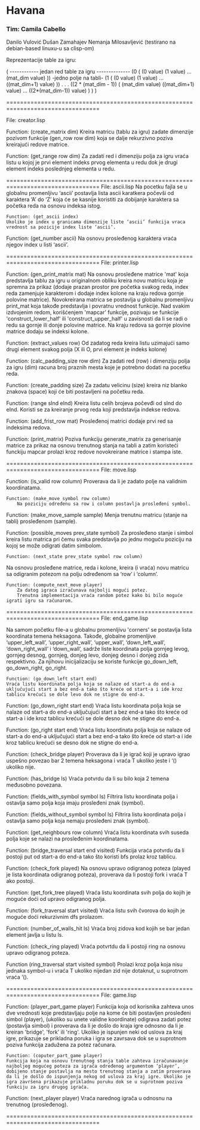 # Havana

### Tim: Camila Cabello
Danilo Vulović
Dušan Zamahajev
Nemanja Milosavljević
(testirano na debian-based linuxu-u sa clisp-om)

Reprezentacije table za igru:

(
  ------------ jedan red table za igru --------------
 (0 ( (0 value) (1 value) ... (mat_dim value) ))
                                               -jedno polje na tabli-
  (1 ( (0 value) (1 value) ... ((mat_dim+1) value) ))
  .
  .
  .
  ((2 * (mat_dim - 1)) ( (mat_dim value) ((mat_dim+1) value) ... ((2*(mat_dim-1)) value) )  )
)

=================================================================================

File:  creator.lisp

Function: (create_matrix dim)
	Kreira matricu (tablu za igru) zadate dimenzije pozivom funkcije (gen_row row dim) koja se dalje rekurzivno poziva kreirajući redove matrice.

Function: (get_range row dim)
Za zadati red i dimenziju polja za igru vraća listu u kojoj je prvi element indeks prvog elementa u redu dok je drugi element indeks poslednjeg elementa u redu.

=================================================================================
File: ascii.lisp
	Na pocetku fajla se u globalnu promenljivu ‘ascii’ postavlja lista ascii karatkera počevši od karaktera  ‘A’ do ‘Z’ koja će se kasnije koristiti za dobijanje karaktera sa početka reda na osnovu indeksa istog.

	Function: (get_ascii index)
	Ukoliko je index u granicama dimenzije liste ‘ascii’ funkcija vraca vrednost sa pozicije index liste ‘ascii’.

Function: (get_number ascii)
Na osnovu prosleđenog karaktera vraća njegov index u listi ‘ascii’.

=================================================================================
File: printer.lisp

Function: (gen_print_matrix mat)
	Na osnovu prosleđene matrice 'mat' koja predstavlja tablu za igru u originalnom obliku kreira novu matricu koja je spremna za prikaz (dodaje prazan prostor pre početka svakog reda, index reda zamenjuje karakterom i dodaje index kolone na kraju redova gornje polovine matrice). Novokreirana matrica se postavlja u globalnu promenljivu print_mat koja takođe predstavlja i povratnu vrednost funkcije.
	Nad svakim izdvojenim redom, korišćenjem 'mapcar' funkcije, pozivaju se funkcije 'construct_lower_half' ili 'construct_upper_half' u zavisnosti da li se radi o redu sa gornje ili donje polovine matrice. Na kraju redova sa gornje plovine matrice dodaju se indeksi kolone.


Function: (extract_values row)
	Od zadatog reda kreira listu uzimajući samo drugi element svakog polja (X ili O, prvi element je indeks kolone)

Function: (calc_padding_size row dim)
	Za zadati red (row) i dimenziju polja za igru (dim) racuna broj praznih mesta koje je potrebno dodati na pocetku reda.

Function: (create_padding size)
Za zadatu velicinu (size) kreira niz blanko znakova (space) koji će biti postavljeni na početku reda.

Function: (range sInd eInd)
	Kreira listu celih brojeva počevđi od sInd do eInd. Koristi se za kreiranje prvog reda koji predstavlja indekse redova.

Function: (add_frist_row mat)
	Prosleđenoj matrici dodaje prvi red sa indeksima redova.

Function: (print_matrix)
	Poziva funkciju generate_matrix za generisanje matrice za prikaz na osnovu trenutnog stanja na tabli a zatim koristeći funckiju mapcar prolazi kroz redove novokreirane matrice i stampa iste.


=================================================================================
File: move.lisp

Function: (is_valid row column)
		Proverava da li je zadato polje na validnim koordinatama.

	Function: (make_move symbol row column)
		Na poziciju određenu sa row i column postavlja prosleđeni symbol.


Function: (make_move_sample sample)
	Menja trenutnu matricu (stanje na tabli) prosleđenom (sample).

Function: (possible_moves prev_state symbol)
	Za prosleđeno stanje i simbol kreira listu matrica pri čemu svaka predstavlja po jednu moguću poziciju na kojoj se može odigrati datim simbolom.

	Function: (next_state prev_state symbol row column)
Na osnovu prosleđene matrice, reda i kolone, kreira (i vraća) novu matricu sa odigranim potezom na polju određenom sa ‘row’ i ‘column’.

	Function: (compute_next_move player)
		Za datog igraca izračunava najbolji mogući potez.
		Trenutna implementacija vraća random potez kako bi bilo moguće igrati igru sa računarom.


=================================================================================
File: end_game.lisp

Na samom početku file-a u globalnu promenljivu 'corners' se postavlja lista koordinata temena heksagona. Takođe, globalne promenljive ‘upper_left_wall’, ‘upper_right_wall’, ‘upper_wall’, ‘down_left_wall’, ‘down_right_wall’ i ‘down_wall’, sadrže liste koordinata polja gornjeg levog, gornjeg desnog, gornjeg, donjeg levo, donjeg desno i donjeg zida respektivno. Za njihovu inicijalizaciju se koriste funkcije go_down_left, go_down_right, go_right.

  	Function: (go_down_left start end)
	Vraća listu koordinata polja koja se nalaze od start-a do end-a uključujući start a bez end-a tako što kreće od start-a i ide kroz tablicu krećući se dole levo dok ne stigne do end-a.

Function: (go_down_right start end)
Vraća listu koordinata polja koja se nalaze od start-a do end-a uključujući start a bez end-a tako što kreće od start-a i ide kroz tablicu krećući se dole desno dok ne stigne do end-a.

Function: (go_right start end)
	Vraća listu koordinata polja koja se nalaze od start-a do end-a uključujući start a bez end-a tako što kreće od start-a i ide kroz tablicu krećući se desno dok ne stigne do end-a.

Function: (check_bridge player)
	Proverava da li je igrač koji je upravo igrao uspešno povezao bar 2 temena heksagona i vraća
T ukoliko jeste i ‘() ukoliko nije.

Function: (has_bridge ls)
	Vraća potvrdu da li su bilo koja 2 temena međusobno povezana.

Function: (fields_with_symbol symbol ls)
	Filtrira listu koordinata polja i ostavlja samo polja koja imaju prosleđeni znak (symbol).

Function: (fields_without_symbol symbol ls)
	Filtrira listu koordinata polja i ostavlja samo polja koja nemaju prosleđeni znak (symbol).

Function: (get_neighbours row column)
	Vraća listu koordinata svih suseda polja koje se nalazi na prosleđenim koordinatama.

Function: (bridge_traversal start end visited)
Funkcija vraća potvrdu da li postoji put od start-a do end-a tako što koristi bfs prolaz kroz tablicu.

Function: (check_fork played)
Na osnovu upravo odigranog poteza (played je lista koordinata odigranog poteza), proverava da li postoji fork i vraća T ako postoji.

Function: (get_fork_tree played)
Vraća listu koordinata svih polja do kojih je moguće doći od upravo odigranog polja.

Function: (fork_traversal start visited)
Vraća listu svih čvorova do kojih je moguće doći rekurzivnim dfs prolazom.

Function: (number_of_walls_hit ls)
Vraća broj zidova kod kojih se bar jedan element javlja u listu ls.       

Function: (check_ring played)
Vraća potvrtdu da li postoji ring na osnovu upravo odigranog poteza.



Function (ring_traversal start visited symbol)
Prolazi kroz polja koja nisu jednaka symbol-u i vraća T ukoliko nijedan zid nije dotaknut, u suprotnom vraća ‘().           


=================================================================================
File: game.lisp

Function: (player_part_game player)
	Funkcija koja od korisnika zahteva unos dve vrednosti koje predstavljaju polje na kome će biti postavljen prosleđeni simbol (player), (ukoliko su unete validne koordinate) odigrava zadati potez (postavlja simbol) i proverava da li je došlo do kraja igre odnosno da li je kreiran 'bridge', 'fork' ili 'ring'. Ukoliko je ispunjen neki od uslova za kraj igre, prikazuje se prikladna poruka i igra se zavrsava dok se u suprotnom poziva funkcija zadužena za potez računara.

	Function: (coputer_part_game player)
	Funkcija koja na osnovu trenutnog stanja table zahteva izračunavanje najboljeg mogućeg poteza za igrača određenog argumentom ‘player’, dobijeno stanje postavlja na mesto trenutnog stanja a zatim proverava da li je došlo do ispunjenja nekog od uslova za kraj igre. Ukoliko je igra završena prikazuje prikladnu poruku dok se u suprotnom poziva funkciju za igru drugog igrača.

Function: (next_player player)
	Vraća narednog igrača u odnosnu na trenutnog (prosleđenog).



=================================================================================
